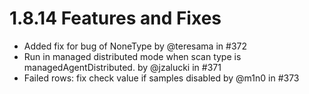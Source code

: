 # 1.8.14 Features and Fixes

* Added fix for bug of NoneType by @teresama in #372
* Run in managed distributed mode when scan type is managedAgentDistributed. by @jzalucki in #371
* Failed rows: fix check value if samples disabled by @m1n0 in #373

